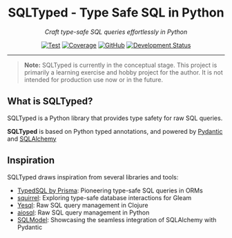 <div align="center">

# SQLTyped - Type Safe SQL in Python

*Craft type-safe SQL queries effortlessly in Python*

[![Test](https://github.com/tylerhillery/sqltyped/workflows/Test/badge.svg)](https://github.com/tylerhillery/sqltyped/actions?query=workflow%3ATest)
[![Coverage](https://coverage-badge.samuelcolvin.workers.dev/tylerhillery/sqltyped.svg)](https://coverage-badge.samuelcolvin.workers.dev/redirect/tylerhillery/sqltyped)
[![GitHub](https://img.shields.io/github/license/tylerhillery/sqltyped)](https://github.com/tylerhillery/sqltyped/blob/main/LICENSE)
[![Development Status](https://img.shields.io/badge/Development%20Status-Concept-red)](https://github.com/tylerhillery/sqltyped)

</div>

___

> **Note:** SQLTyped is currently in the conceptual stage. This project is primarily a learning exercise and hobby project for the author. It is not intended for production use now or in the future.

## What is SQLTyped?

SQLTyped is a Python library that provides type safety for raw SQL queries.

**SQLTyped** is based on Python typed annotations, and powered by [Pydantic](https://docs.pydantic.dev/latest/) and [SQLAlchemy](https://www.sqlalchemy.org/)

## Inspiration

SQLTyped draws inspiration from several libraries and tools:
- [TypedSQL by Prisma](https://www.prisma.io/blog/announcing-typedsql-make-your-raw-sql-queries-type-safe-with-prisma-orm): Pioneering type-safe SQL queries in ORMs
- [squirrel](https://github.com/giacomocavalieri/squirrel): Exploring type-safe database interactions for Gleam
- [Yesql](https://github.com/krisajenkins/yesql): Raw SQL query management in Clojure
- [aiosql](https://github.com/nackjicholson/aiosql): Raw SQL query management in Python
- [SQLModel](https://github.com/fastapi/sqlmodel): Showcasing the seamless integration of SQLAlchemy with Pydantic
